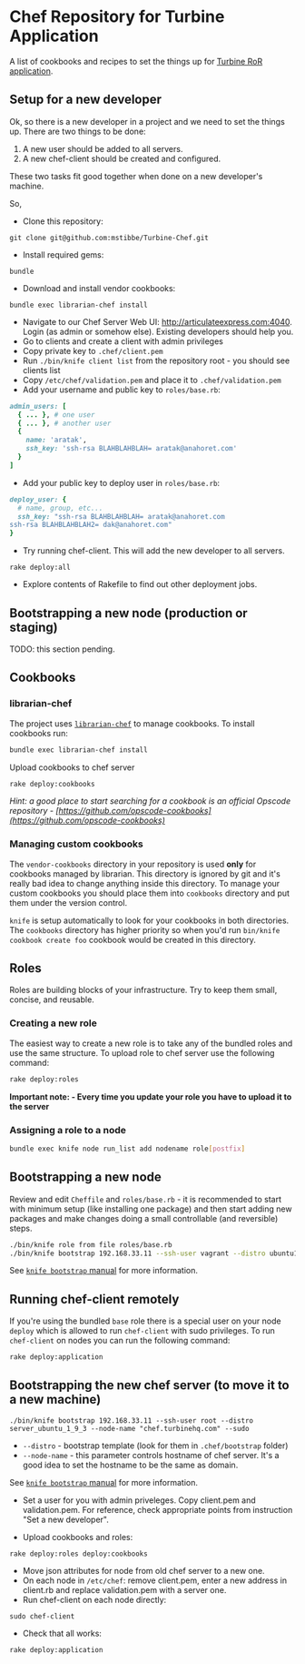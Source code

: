 # Chef Repository for Turbine Application

A list of cookbooks and recipes to set the things up for [Turbine RoR
application](https://github.com/mstibbe/Turbine-Application).

## Setup for a new developer

Ok, so there is a new developer in a project and we need to set the
things up. There are two things to be done:

1. A new user should be added to all servers.
2. A new chef-client should be created and configured.

These two tasks fit good together when done on a new developer's
machine.

So,

* Clone this repository:

```console
git clone git@github.com:mstibbe/Turbine-Chef.git
```

* Install required gems:

```console
bundle
```

* Download and install vendor cookbooks:

```console
bundle exec librarian-chef install
```

* Navigate to our Chef Server Web UI: http://articulateexpress.com:4040.
Login (as admin or somehow else). Existing developers should help you.
* Go to clients and create a client with admin privileges
* Copy private key to `.chef/client.pem`
* Run `./bin/knife client list` from the repository root - you should see clients list
* Copy `/etc/chef/validation.pem` and place it to `.chef/validation.pem`
* Add your username and public key to `roles/base.rb`:

```ruby
admin_users: [
  { ... }, # one user
  { ... }, # another user
  {
    name: 'aratak',
    ssh_key: 'ssh-rsa BLAHBLAHBLAH= aratak@anahoret.com'
  }
]
```

* Add your public key to deploy user in `roles/base.rb`:

```ruby
deploy_user: {
  # name, group, etc...
  ssh_key: "ssh-rsa BLAHBLAHBLAH= aratak@anahoret.com
ssh-rsa BLAHBLAHBLAH2= dak@anahoret.com"
}
```

* Try running chef-client. This will add the new developer to all
  servers.

```console
rake deploy:all
```

* Explore contents of Rakefile to find out other deployment jobs.

## Bootstrapping a new node (production or staging)

TODO: this section pending.

## Cookbooks

### librarian-chef

The project uses [`librarian-chef`](https://github.com/applicationsonline/librarian) to manage cookbooks. To install cookbooks run:

```bash
bundle exec librarian-chef install
```

Upload cookbooks to chef server

```bash
rake deploy:cookbooks
```

*Hint: a good place to start searching for a cookbook is an official Opscode repository - [https://github.com/opscode-cookbooks](https://github.com/opscode-cookbooks)*

### Managing custom cookbooks

The `vendor-cookbooks` directory in your repository is used **only** for cookbooks managed by librarian. This directory is ignored by git and it's really bad idea to change anything inside this directory. To manage your custom cookbooks you should place them into `cookbooks` directory and put them under the version control.

`knife` is setup automatically to look for your cookbooks in both directories. The `cookbooks` directory has higher priority so when you'd run `bin/knife cookbook create foo` cookbook would be created in this directory.

## Roles

Roles are building blocks of your infrastructure. Try to keep them small, concise, and reusable.

### Creating a new role

The easiest way to create a new role is to take any of the bundled roles and use the same structure. To upload role to chef server use the following command:

```bash
rake deploy:roles
```

**Important note: - Every time you update your role you have to upload it to the server**

### Assigning a role to a node

```bash
bundle exec knife node run_list add nodename role[postfix]
```

## Bootstrapping a new node

Review and edit `Cheffile` and `roles/base.rb` - it is recommended to start with minimum setup (like installing one package) and then start adding new packages and make changes doing a small controllable (and reversible) steps.

```bash
./bin/knife role from file roles/base.rb
./bin/knife bootstrap 192.168.33.11 --ssh-user vagrant --distro ubuntu12.04-gems -r 'role[base]' --node-name "application" --sudo

```

See [`knife bootstrap` manual](http://wiki.opscode.com/display/chef/Knife+Bootstrap) for more information.

## Running chef-client remotely

If you're using the bundled `base` role there is a special user on your node `deploy` which is allowed to run `chef-client` with sudo privileges. To run `chef-client` on nodes you can run the following command:

```bash
rake deploy:application
```

## Bootstrapping the new chef server (to move it to a new machine)

```console
./bin/knife bootstrap 192.168.33.11 --ssh-user root --distro server_ubuntu_1_9_3 --node-name "chef.turbinehq.com" --sudo
```

* `--distro` - bootstrap template (look for them in `.chef/bootstrap` folder)
* `--node-name` - this parameter controls hostname of chef server. It's a good idea to set the hostname to be the same as domain.

See [`knife bootstrap` manual](http://wiki.opscode.com/display/chef/Knife+Bootstrap) for more information.

* Set a user for you with admin priveleges. Copy client.pem and
validation.pem. For reference, check appropriate points from
instruction "Set a new developer".

* Upload cookbooks and roles:

```console
rake deploy:roles deploy:cookbooks
```

* Move json attributes for node from old chef server to a new one.
* On each node in `/etc/chef`: remove client.pem, enter a new address in client.rb and replace validation.pem with a server one.
* Run chef-client on each node directly:

```console
sudo chef-client
```

* Check that all works:

```console
rake deploy:application
```
